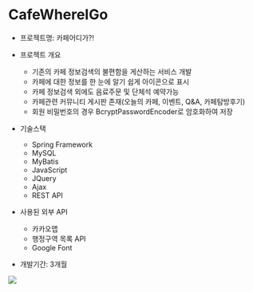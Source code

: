 # CafeWhereIGo
* 프로젝트명: 카페어디가?!
* 프로젝트 개요

  * 기존의 카페 정보검색의 불편함을 게산하는 서비스 개발
  * 카페에 대한 정보를 한 눈에 알기 쉽게 아이콘으로 표시
  * 카페 정보검색 외에도 음료주문 및 단체석 예약가능
  * 카페관련 커뮤니티 게시판 존재(오늘의 카페, 이벤트, Q&A, 카페탐방후기)
  * 회원 비밀번호의 경우 BcryptPasswordEncoder로 암호화하여 저장
 
* 기술스택
  * Spring Framework
  - MySQL
  - MyBatis
  - JavaScript
  - JQuery
  - Ajax
  - REST API
 
* 사용된 외부 API
  - 카카오맵
  - 행정구역 목록 API
  - Google Font
 
* 개발기간: 3개월

<img src="https://img.shields.io/badge/Spring-6DB33F?style=flat-square&logo=Spring&logoColor=#6DB33F"/>

